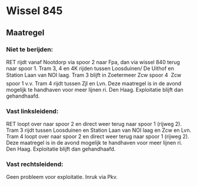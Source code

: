 # Wissel 845
## Maatregel
### Niet te berijden:
RET rijdt vanaf Nootdorp via spoor 2 naar Fpa, dan via wissel 840 terug naar spoor 1.
Tram 3, 4 en 4K rijden tussen Loosduinen/ De Uithof en Station Laan van NOI laag.
Tram 3 blijft in Zoetermeer Zcw spoor 4  Zcw spoor 1 v.v.
Tram 4 rijdt tussen Zjl en Lvn.
Deze maatregel is in de avond mogelijk te handhaven voor meer lijnen ri. Den Haag.
Exploitatie blijft dan gehandhaafd.
### Vast linksleidend:
RET loopt over naar spoor 2 en direct weer terug naar spoor 1 (rijweg 2).
Tram 3 rijdt tussen Loosduinen en Station Laan van NOI laag en Zcw en Lvn.
Tram 4 loopt over naar spoor 2 en direct weer terug naar spoor 1 (rijweg 2).
Deze maatregel is in de avond mogelijk te handhaven voor meer lijnen ri. Den Haag.
Exploitatie blijft dan gehandhaafd.
### Vast rechtsleidend:
Geen probleem voor exploitatie. Inruk via Pkv.
